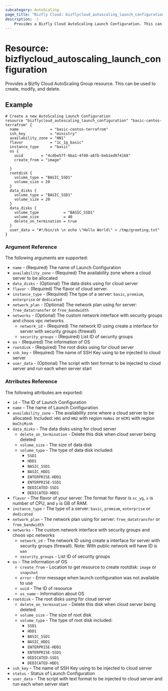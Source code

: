 ```yaml
---
subcategory: AutoScaling
page_title: "Bizfly Cloud: bizflycloud_autoscaling_launch_configuration"
description: -|
    Provides a Bizfly Cloud AutoScaling Launch Configuration. This can be used to create, modify, AutoScaling Group
---
```


# Resource: bizflycloud_autoscaling_launch_configuration

Provides a Bizfly Cloud AutoScaling Group resource. This can be used to create, modify, and delete.

## Example

```hcl
# Create a new AutoScaling Launch Configuration
resource "bizflycloud_autoscaling_launch_configuration" "basic-centos-terrafrom" {
  name              = "basic-centos-terrafrom"
  ssh_key           = "ministry"
  availability_zone = "HN1"
  flavor            = "1c_1g_basic"
  instance_type     = "basic"
  os {
    uuid        = "4cdbe57f-6ba1-4f40-a6fb-beb1ed974168"
    create_from = "image"

  }
  rootdisk {
    volume_type = "BASIC_SSD1"
    volume_size = 20
  }
  data_disks {
    volume_type = "BASIC_SSD1"
    volume_size = 20
  }
  data_disks {
    volume_type           = "BASIC_SSD1"
    volume_size           = 40
    delete_on_termination = true
  }
  user_data = "#!/bin/sh \n echo \"Hello World\" > /tmp/greeting.txt"
}
```

### Argument Reference

The following arguments are supported:

-   `name` - (Required) The name of Launch Configuration
-   `availability_zone` - (Required) The availability zone where a cloud server to be allocated
-   `data_disks` - (Optional) The data disks using for cloud server
-   `flavor` - (Required) The flavor of cloud server.
-   `instance_type` - (Required) The type of a server: `basic`, `premium`, `enterprise` or `dedicated`
-   `network_plan` - (Optional) The network plan using for server: `free_datatransfer` or `free_bandwidth`
-   `networks` - (Optional) The custom network interface with security groups and choos vpc networks
    -   `network_id` - (Required) The network ID using create a interface for server with security groups (firewall)
    -   `security_groups` - (Required) List ID of security groups
-   `os` - (Required) The information of OS
-   `rootdisk` - (Required) The root disks using for cloud server
-   `ssh_key` - (Required) The name of SSH Key using to be injected to cloud server
-   `user_data` - (Optional) The script with text format to be injected to cloud server and run each when server start

### Atrributes Reference

The following attributes are exported:

-   `id` - The ID of Launch Configuration
-   `name` - The name of Launch Configuration
-   `availability_zone` - The availability zone where a cloud server to be allocated. Included: `HN1` and `HN2` with region `HaNoi` or `HCM1` with region `HoChiMinh`
-   `data_disks` - The data disks using for cloud server
    -   `delete_on_termination` - Delete this disk when cloud server being deleted
    -   `volume_size` - The size of data disk
    -   `volume_type` - The type of data disk included:
        -   `SSD1`
        -   `HDD1`
        -   `BASIC_SSD1`
        -   `BASIC_HDD1`
        -   `ENTERPRISE-HDD1`
        -   `ENTERPRISE-SSD1`
        -   `DEDICATED-SSD1`
        -   `DEDICATED-HDD1`
-   `flavor` - The flavor of your server. The format for flavor is `xc_yg`, `x` is number of CPU, and `y` is GB of RAM.
-   `instance_type` - The type of a server: `basic`, `premium`, `enterprise` or `dedicated`
-   `network_plan` - The network plan using for server: `free_datatransfer` or `free_bandwidth`
-   `networks` - The custom network interface with security groups and choos vpc networks
    -   `network_id` - The network ID using create a interface for server with security groups (firewall). Note: With public network will have ID is `wan`
    -   `security_groups` - List ID of security groups
-   `os` - The information of OS
    -   `create_from` - Location to get resource to create rootdisk: `image` or `snapshot`
    -   `error` - Error message when launch configuration was not available to use
    -   `uuid` - The ID of resource
    -   `os_name` - Information about OS
-   `rootdisk` - The root disks using for cloud server
    -   `delete_on_termination` - Delete this disk when cloud server being deleted
    -   `volume_size` - The size of root disk
    -   `volume_type` - The type of root disk included:
        -   `SSD1`
        -   `HDD1`
        -   `BASIC_SSD1`
        -   `BASIC_HDD1`
        -   `ENTERPRISE-HDD1`
        -   `ENTERPRISE-SSD1`
        -   `DEDICATED-SSD1`
        -   `DEDICATED-HDD1`
-   `ssh_key` - The name of SSH Key using to be injected to cloud server
-   `status` - Status of Launch Configuration
-   `user_data` - The script with text format to be injected to cloud server and run each when server start
